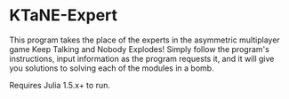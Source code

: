 # KTaNE-Expert

This program takes the place of the experts in the asymmetric multiplayer game Keep Talking and Nobody Explodes! Simply follow the program's instructions, input information as the program requests it, and it will give you solutions to solving each of the modules in a bomb.

Requires Julia 1.5.x+ to run.